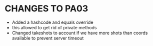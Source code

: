 # CHANGES TO PA03
- Added a hashcode and equals override
- this allowed to get rid of private methods
- Changed takeshots to account if we have more shots than coords available to prevent server timeout
